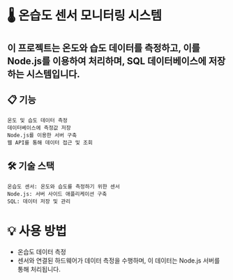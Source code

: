 # 🌡️ 온습도 센서 모니터링 시스템

## 이 프로젝트는 온도와 습도 데이터를 측정하고, 이를 Node.js를 이용하여 처리하며, SQL 데이터베이스에 저장하는 시스템입니다.
## 📋 기능

    온도 및 습도 데이터 측정
    데이터베이스에 측정값 저장
    Node.js를 이용한 서버 구축
    웹 API를 통해 데이터 접근 및 조회

## 🛠️ 기술 스택

    온습도 센서: 온도와 습도를 측정하기 위한 센서
    Node.js: 서버 사이드 애플리케이션 구축
    SQL: 데이터 저장 및 관리
# 💡 사용 방법

- 온습도 데이터 측정
- 센서와 연결된 하드웨어가 데이터 측정을 수행하며, 이 데이터는 Node.js 서버를 통해 처리됩니다.
